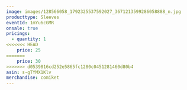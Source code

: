 ```yaml
---
image: images/128566058_1792325537592027_3671213599286058888_n.jpg
producttype: Sleeves
eventId: 1mYu6cGMR
onsale: true
pricings:
  - quantity: 1
<<<<<<< HEAD
    price: 25
=======
    price: 30
>>>>>>> d0539816cd252e5865fc1280c0451281460d80b4
asin: s-gTYMX1Klv
merchandise: comiket
---
```

